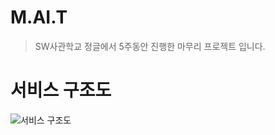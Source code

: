 # M.AI.T
> SW사관학교 정글에서 5주동안 진행한 마무리 프로젝트 입니다. 
# 서비스 구조도 
![서비스 구조도]("https://user-images.githubusercontent.com/82917798/158337163-6ad804d9-50f5-45ee-b8c4-b3252012bc1a.png")
